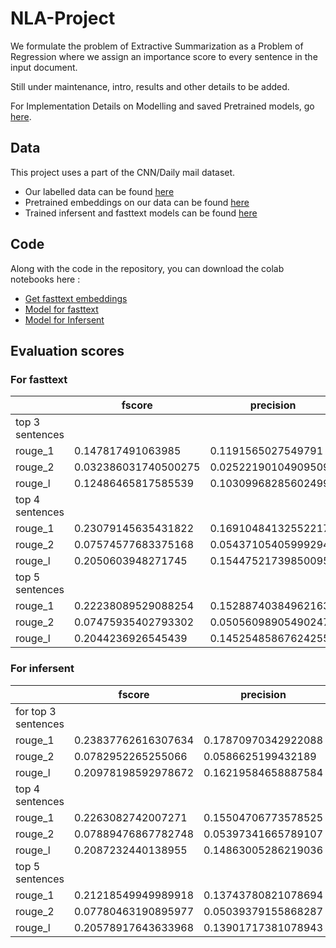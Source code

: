 # NLA-Project
We formulate the problem of Extractive Summarization as a Problem of Regression where we assign an importance score to every sentence in the input document.

Still under maintenance, intro, results and other details to be added.

For Implementation Details on Modelling and saved Pretrained models, go [here](https://github.com/sayarghoshroy/Summarization).

## Data 
This project uses a part of the CNN/Daily mail dataset.
- Our labelled data can be found [here](https://drive.google.com/drive/folders/1hNik2G9hdFf1NlnADgxxAxwrQEmDoEyq?usp=sharing)
- Pretrained embeddings on our data can be found [here](https://drive.google.com/open?id=1IDFgrT8kXDSo-gocku1rARS0gRM3iWdz)
- Trained infersent and fasttext models can be found [here](https://drive.google.com/open?id=1IDFgrT8kXDSo-gocku1rARS0gRM3iWdz)

## Code
Along with the code in the repository, you can download the colab notebooks here :
- [Get fasttext embeddings](https://colab.research.google.com/drive/1LoW4-OHA8a3HQ1vj8ge3Bmjfky1h5nvb)
- [Model for fasttext](https://colab.research.google.com/drive/1Z5O4f4HwO9nIqav1IohP4GZUk184wS83)
- [Model for Infersent](https://colab.research.google.com/drive/1THULtJaG_VDhLjyehaSsjSlYqL4326Nw)

## Evaluation scores

### For fasttext
|                     | fscore               | precision            | recall               |
|---------------------|----------------------|----------------------|----------------------|
| top 3 sentences     |                      |                      |                      |
| rouge_1             | 0.147817491063985    | 0.1191565027549791   | 0.21764581086768142  |
| rouge_2             | 0.032386031740500275 | 0.025221901049095097 | 0.048653199042364106 |
| rouge_l             | 0.12486465817585539  | 0.10309968285602499  | 0.17325227575193802  |
| top 4 sentences     |                      |                      |                      |
| rouge_1             | 0.23079145635431822  | 0.16910484132552217  | 0.407750460829676    |
| rouge_2             | 0.07574577683375168  | 0.05437105405999294  | 0.1374281904099026   |
| rouge_l             | 0.2050603948271745   | 0.15447521739850095  | 0.33267502866279164  |
| top 5 sentences     |                      |                      |                      |
| rouge_1             | 0.22238089529088254  | 0.15288740384962163  | 0.45631344462363566  |
| rouge_2             | 0.07475935402793302  | 0.05056098905490247  | 0.15767976167084463  |
| rouge_l             | 0.2044236926545439   | 0.14525485867624255  | 0.3750272634696634   |

### For infersent

|                     | fscore              | precision           | recall              |
|---------------------|---------------------|---------------------|---------------------|
| for top 3 sentences |                     |                     |                     |
| rouge_1             | 0.23837762616307634 | 0.17870970342922088 | 0.3948210652772677  |
| rouge_2             | 0.0782952265255066  | 0.0586625199432189  | 0.1290943302874871  |
| rouge_l             | 0.20978198592978672 | 0.16219584658887584 | 0.32059361189593455 |
| top 4 sentences     |                     |                     |                     |
| rouge_1             | 0.2263082742007271  | 0.15504706773578525 | 0.4615344756485788  |
| rouge_2             | 0.07889476867782748 | 0.05397341665789107 | 0.16101318569672227 |
| rouge_l             | 0.2087232440138955  | 0.14863005286219036 | 0.3777621191330641  |
| top 5 sentences     |                     |                     |                     |
| rouge_1             | 0.21218549949989918 | 0.13743780821078694 | 0.514433460338619   |
| rouge_2             | 0.07780463190895977 | 0.05039379155868287 | 0.18894813470729832 |
| rouge_l             | 0.20578917643633968 | 0.13901717381078943 | 0.427076310748189   |


